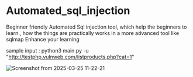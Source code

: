 # Automated_sql_injection
Beginner friendly Automated Sql injection tool, which help the beginners to learn , how the things are practically works in a more advanced tool like sqlmap
Enhance your learning

sample input : 
python3 main.py -u "http://testphp.vulnweb.com/listproducts.php?cat=1"

![Screenshot from 2025-03-25 11-22-21](https://github.com/user-attachments/assets/de6ff4f0-0e6f-49b2-810c-454fb0506a7b)
